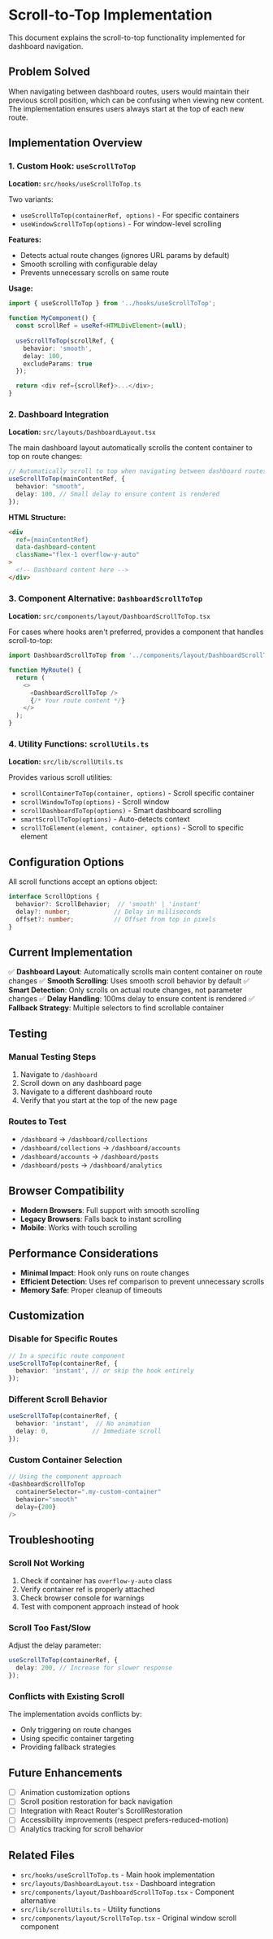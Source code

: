 # Scroll-to-Top Implementation

This document explains the scroll-to-top functionality implemented for dashboard navigation.

## Problem Solved

When navigating between dashboard routes, users would maintain their previous scroll position, which can be confusing when viewing new content. The implementation ensures users always start at the top of each new route.

## Implementation Overview

### 1. Custom Hook: `useScrollToTop`

**Location:** `src/hooks/useScrollToTop.ts`

Two variants:
- `useScrollToTop(containerRef, options)` - For specific containers
- `useWindowScrollToTop(options)` - For window-level scrolling

**Features:**
- Detects actual route changes (ignores URL params by default)
- Smooth scrolling with configurable delay
- Prevents unnecessary scrolls on same route

**Usage:**
```typescript
import { useScrollToTop } from '../hooks/useScrollToTop';

function MyComponent() {
  const scrollRef = useRef<HTMLDivElement>(null);
  
  useScrollToTop(scrollRef, {
    behavior: 'smooth',
    delay: 100,
    excludeParams: true
  });

  return <div ref={scrollRef}>...</div>;
}
```

### 2. Dashboard Integration

**Location:** `src/layouts/DashboardLayout.tsx`

The main dashboard layout automatically scrolls the content container to top on route changes:

```typescript
// Automatically scroll to top when navigating between dashboard routes
useScrollToTop(mainContentRef, {
  behavior: "smooth",
  delay: 100, // Small delay to ensure content is rendered
});
```

**HTML Structure:**
```html
<div 
  ref={mainContentRef}
  data-dashboard-content
  className="flex-1 overflow-y-auto"
>
  <!-- Dashboard content here -->
</div>
```

### 3. Component Alternative: `DashboardScrollToTop`

**Location:** `src/components/layout/DashboardScrollToTop.tsx`

For cases where hooks aren't preferred, provides a component that handles scroll-to-top:

```typescript
import DashboardScrollToTop from '../components/layout/DashboardScrollToTop';

function MyRoute() {
  return (
    <>
      <DashboardScrollToTop />
      {/* Your route content */}
    </>
  );
}
```

### 4. Utility Functions: `scrollUtils.ts`

**Location:** `src/lib/scrollUtils.ts`

Provides various scroll utilities:

- `scrollContainerToTop(container, options)` - Scroll specific container
- `scrollWindowToTop(options)` - Scroll window
- `scrollDashboardToTop(options)` - Smart dashboard scrolling
- `smartScrollToTop(options)` - Auto-detects context
- `scrollToElement(element, container, options)` - Scroll to specific element

## Configuration Options

All scroll functions accept an options object:

```typescript
interface ScrollOptions {
  behavior?: ScrollBehavior;  // 'smooth' | 'instant'
  delay?: number;            // Delay in milliseconds
  offset?: number;           // Offset from top in pixels
}
```

## Current Implementation

✅ **Dashboard Layout**: Automatically scrolls main content container on route changes
✅ **Smooth Scrolling**: Uses smooth scroll behavior by default
✅ **Smart Detection**: Only scrolls on actual route changes, not parameter changes
✅ **Delay Handling**: 100ms delay to ensure content is rendered
✅ **Fallback Strategy**: Multiple selectors to find scrollable container

## Testing

### Manual Testing Steps

1. Navigate to `/dashboard`
2. Scroll down on any dashboard page
3. Navigate to a different dashboard route
4. Verify that you start at the top of the new page

### Routes to Test

- `/dashboard` → `/dashboard/collections`
- `/dashboard/collections` → `/dashboard/accounts`
- `/dashboard/accounts` → `/dashboard/posts`
- `/dashboard/posts` → `/dashboard/analytics`

## Browser Compatibility

- **Modern Browsers**: Full support with smooth scrolling
- **Legacy Browsers**: Falls back to instant scrolling
- **Mobile**: Works with touch scrolling

## Performance Considerations

- **Minimal Impact**: Hook only runs on route changes
- **Efficient Detection**: Uses ref comparison to prevent unnecessary scrolls
- **Memory Safe**: Proper cleanup of timeouts

## Customization

### Disable for Specific Routes

```typescript
// In a specific route component
useScrollToTop(containerRef, {
  behavior: 'instant', // or skip the hook entirely
});
```

### Different Scroll Behavior

```typescript
useScrollToTop(containerRef, {
  behavior: 'instant',  // No animation
  delay: 0,            // Immediate scroll
});
```

### Custom Container Selection

```typescript
// Using the component approach
<DashboardScrollToTop 
  containerSelector=".my-custom-container"
  behavior="smooth"
  delay={200}
/>
```

## Troubleshooting

### Scroll Not Working

1. Check if container has `overflow-y-auto` class
2. Verify container ref is properly attached
3. Check browser console for warnings
4. Test with component approach instead of hook

### Scroll Too Fast/Slow

Adjust the delay parameter:

```typescript
useScrollToTop(containerRef, {
  delay: 200, // Increase for slower response
});
```

### Conflicts with Existing Scroll

The implementation avoids conflicts by:
- Only triggering on route changes
- Using specific container targeting
- Providing fallback strategies

## Future Enhancements

- [ ] Animation customization options
- [ ] Scroll position restoration for back navigation
- [ ] Integration with React Router's ScrollRestoration
- [ ] Accessibility improvements (respect prefers-reduced-motion)
- [ ] Analytics tracking for scroll behavior

## Related Files

- `src/hooks/useScrollToTop.ts` - Main hook implementation
- `src/layouts/DashboardLayout.tsx` - Dashboard integration
- `src/components/layout/DashboardScrollToTop.tsx` - Component alternative
- `src/lib/scrollUtils.ts` - Utility functions
- `src/components/layout/ScrollToTop.tsx` - Original window scroll component